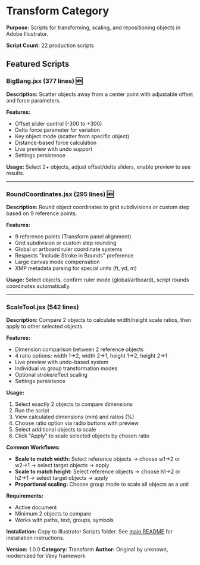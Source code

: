 # Transform Category

**Purpose:** Scripts for transforming, scaling, and repositioning objects in Adobe Illustrator.

**Script Count:** 22 production scripts

## Featured Scripts

### BigBang.jsx (377 lines) 🆕

**Description:** Scatter objects away from a center point with adjustable offset and force parameters.

**Features:**
- Offset slider control (-300 to +300)
- Delta force parameter for variation
- Key object mode (scatter from specific object)
- Distance-based force calculation
- Live preview with undo support
- Settings persistence

**Usage:** Select 2+ objects, adjust offset/delta sliders, enable preview to see results.

---

### RoundCoordinates.jsx (295 lines) 🆕

**Description:** Round object coordinates to grid subdivisions or custom step based on 9 reference points.

**Features:**
- 9 reference points (Transform panel alignment)
- Grid subdivision or custom step rounding
- Global or artboard ruler coordinate systems
- Respects "Include Stroke in Bounds" preference
- Large canvas mode compensation
- XMP metadata parsing for special units (ft, yd, m)

**Usage:** Select objects, confirm ruler mode (global/artboard), script rounds coordinates automatically.

---

### ScaleTool.jsx (542 lines)

**Description:** Compare 2 objects to calculate width/height scale ratios, then apply to other selected objects.

**Features:**
- Dimension comparison between 2 reference objects
- 4 ratio options: width 1→2, width 2→1, height 1→2, height 2→1
- Live preview with undo-based system
- Individual vs group transformation modes
- Optional stroke/effect scaling
- Settings persistence

**Usage:**
1. Select exactly 2 objects to compare dimensions
2. Run the script
3. View calculated dimensions (mm) and ratios (%)
4. Choose ratio option via radio buttons with preview
5. Select additional objects to scale
6. Click "Apply" to scale selected objects by chosen ratio

**Common Workflows:**
- **Scale to match width:** Select reference objects → choose w1→2 or w2→1 → select target objects → apply
- **Scale to match height:** Select reference objects → choose h1→2 or h2→1 → select target objects → apply
- **Proportional scaling:** Choose group mode to scale all objects as a unit

**Requirements:**
- Active document
- Minimum 2 objects to compare
- Works with paths, text, groups, symbols

**Installation:**
Copy to Illustrator Scripts folder. See [main README](../README.md) for installation instructions.

**Version:** 1.0.0
**Category:** Transform
**Author:** Original by unknown, modernized for Vexy framework
